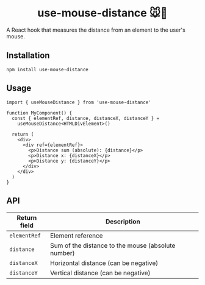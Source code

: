 <h1 style="text-align: center;">use-mouse-distance 🐭📏</h1>

A React hook that measures the distance from an element to the user's mouse.

## Installation

```
npm install use-mouse-distance
```

## Usage

```tsx
import { useMouseDistance } from 'use-mouse-distance'

function MyComponent() {
  const { elementRef, distance, distanceX, distanceY } =
    useMouseDistance<HTMLDivElement>()

  return (
    <div>
      <div ref={elementRef}>
        <p>Distance sum (absolute): {distance}</p>
        <p>Distance x: {distanceX}</p>
        <p>Distance y: {distanceY}</p>
      </div>
    </div>
  )
}
```

## API

| Return field | Description                                        |
| ------------ | -------------------------------------------------- |
| `elementRef` | Element reference                                  |
| `distance`   | Sum of the distance to the mouse (absolute number) |
| `distanceX`  | Horizontal distance (can be negative)              |
| `distanceY`  | Vertical distance (can be negative)                |
